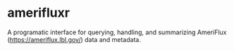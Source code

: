 # amerifluxr
A programatic interface for querying, handling, and summarizing AmeriFlux (https://ameriflux.lbl.gov/) data and metadata.  
